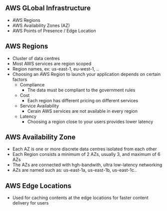 ## AWS GLobal Infrastructure
* AWS Regions
* AWS Availability Zones (AZ)
* AWS Points of Presence / Edge Location

## AWS Regions
* Cluster of data centres
* Most AWS services are region scoped
* Region names, ex: us-east-1, eu-west-1, ..
* Choosing an AWS Region to launch your application depends on certain factors
    * Compliance
        * The data must be compliant to the government rules
    * Cost
        * Each region has different pricing on different services
    * Service Availability
        * Cerain AWS services are not available in every region
    * Latency
        * Choosing a region close to your users provides lower latency
## AWS Availability Zone
* Each AZ is one or more discrete data centres isolated from each other
* Each Region consists a minimum of 2 AZs, usually 3, and maximum of 6 AZs
* The AZs are connected with hgh-bandwith, ultra low-latency networking
* AZs are named such as: us-east-1a, us-east-1b, us-east-1c..

## AWS Edge Locations
* Used for caching contents at the edge locations for faster content delivery for users